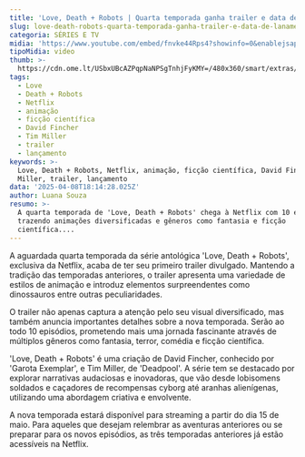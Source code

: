 ```yaml
---
title: 'Love, Death + Robots | Quarta temporada ganha trailer e data de lançamento'
slug: love-death-robots-quarta-temporada-ganha-trailer-e-data-de-lanamento
categoria: SÉRIES E TV
midia: 'https://www.youtube.com/embed/fnvke44Rps4?showinfo=0&enablejsapi=1'
tipoMidia: video
thumb: >-
  https://cdn.ome.lt/USbxUBcAZPqpNaNPSgTnhjFyKMY=/480x360/smart/extras/conteudos/love-death-and-robots-season-4.jpg
tags:
  - Love
  - Death + Robots
  - Netflix
  - animação
  - ficção científica
  - David Fincher
  - Tim Miller
  - trailer
  - lançamento
keywords: >-
  Love, Death + Robots, Netflix, animação, ficção científica, David Fincher, Tim
  Miller, trailer, lançamento
data: '2025-04-08T18:14:28.025Z'
author: Luana Souza
resumo: >-
  A quarta temporada de 'Love, Death + Robots' chega à Netflix com 10 episódios,
  trazendo animações diversificadas e gêneros como fantasia e ficção
  científica....
---
```


A aguardada quarta temporada da série antológica 'Love, Death + Robots', exclusiva da Netflix, acaba de ter seu primeiro trailer divulgado. Mantendo a tradição das temporadas anteriores, o trailer apresenta uma variedade de estilos de animação e introduz elementos surpreendentes como dinossauros entre outras peculiaridades.

O trailer não apenas captura a atenção pelo seu visual diversificado, mas também anuncia importantes detalhes sobre a nova temporada. Serão ao todo 10 episódios, prometendo mais uma jornada fascinante através de múltiplos gêneros como fantasia, terror, comédia e ficção científica.

'Love, Death + Robots' é uma criação de David Fincher, conhecido por 'Garota Exemplar', e Tim Miller, de 'Deadpool'. A série tem se destacado por explorar narrativas audaciosas e inovadoras, que vão desde lobisomens soldados e caçadores de recompensas cyborg até aranhas alienígenas, utilizando uma abordagem criativa e envolvente.

A nova temporada estará disponível para streaming a partir do dia 15 de maio. Para aqueles que desejam relembrar as aventuras anteriores ou se preparar para os novos episódios, as três temporadas anteriores já estão acessíveis na Netflix.

